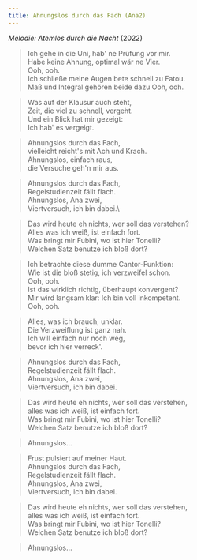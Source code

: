 ```yaml
---
title: Ahnungslos durch das Fach (Ana2)
---
```


*Melodie: Atemlos durch die Nacht* (2022)

> Ich gehe in die Uni, hab' ne Prüfung vor mir.\
> Habe keine Ahnung, optimal wär ne Vier.\
> Ooh, ooh.\
> Ich schließe meine Augen bete schnell zu Fatou.\
> Maß und Integral gehören beide dazu Ooh, ooh.

> Was auf der Klausur auch steht,\
> Zeit, die viel zu schnell, vergeht.\
> Und ein Blick hat mir gezeigt:\
> Ich hab' es vergeigt.

> Ahnungslos durch das Fach,\
> vielleicht reicht's mit Ach und Krach.\
> Ahnungslos, einfach raus,\
> die Versuche geh'n mir aus.

> Ahnungslos durch das Fach,\
> Regelstudienzeit fällt flach.\
> Ahnungslos, Ana zwei,\
> Viertversuch, ich bin dabei.\

> Das wird heute eh nichts, wer soll das verstehen?\
> Alles was ich weiß, ist einfach fort.\
> Was bringt mir Fubini, wo ist hier Tonelli?\
> Welchen Satz benutze ich bloß dort?

> Ich betrachte diese dumme Cantor-Funktion:\
> Wie ist die bloß stetig, ich verzweifel schon.\
> Ooh, ooh.\
> Ist das wirklich richtig, überhaupt konvergent?\
> Mir wird langsam klar: Ich bin voll inkompetent.\
> Ooh, ooh.

> Alles, was ich brauch, unklar.\
> Die Verzweiflung ist ganz nah.\
> Ich will einfach nur noch weg,\
> bevor ich hier verreck'.

> Ahnungslos durch das Fach,\
> Regelstudienzeit fällt flach.\
> Ahnungslos, Ana zwei,\
> Viertversuch, ich bin dabei.

> Das wird heute eh nichts, wer soll das verstehen,\
> alles was ich weiß, ist einfach fort.\
> Was bringt mir Fubini, wo ist hier Tonelli?\
> Welchen Satz benutze ich bloß dort?

> Ahnungslos...

> Frust pulsiert auf meiner Haut.\
> Ahnungslos durch das Fach,\
> Regelstudienzeit fällt flach.\
> Ahnungslos, Ana zwei,\
> Viertversuch, ich bin dabei.

> Das wird heute eh nichts, wer soll das verstehen,\
> alles was ich weiß, ist einfach fort.\
> Was bringt mir Fubini, wo ist hier Tonelli?\
> Welchen Satz benutze ich bloß dort?

> Ahnungslos...
